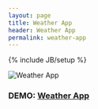 ```yaml
---
layout: page
title: Weather App
header: Weather App
permalink: weather-app
---
```

{% include JB/setup %}


![Weather App](https://patomation.github.io/demos/weather-app/thumbnail.png "Weather App")
### DEMO: [Weather App](https://patomation.github.io/demos/weather-app)
